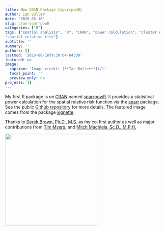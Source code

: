 ```yaml
---
title: New CRAN Package {sparrpowR}
author: Ian Buller
date: '2020-06-10'
slug: cran-sparrpowR
categories: ["R"]
tags: ["spatial analysis", "R", "CRAN", "power calculation", "cluster detection", "point pattern", "kernel density estimation", 
"spatial relative risk"]
subtitle: ''
summary: ''
authors: []
lastmod: '2020-06-10T9:30:04-04:00'
featured: no
image: 
  caption: 'Image credit: [**Ian Buller**](/)'
  focal_point: ''
  preview_only: no
projects: []
---
```


My first R package is on [CRAN](https://cran.r-project.org/) named [sparrpowR](https://CRAN.R-project.org/package=sparrpowR). It provides a statistical power calculation for the spatial relative risk function via the [sparr](https://CRAN.R-project.org/package=sparr) package. See the public [Github repository](https://github.com/machiela-lab/sparrpowR) for more details. The featured image comes from the package [vignette](https://cran.r-project.org/web/packages/sparrpowR/vignettes/vignette.html). 

Thanks to [Derek Brown, Ph.D., M.S.](https://dceg.cancer.gov/fellowship-training/fellowship-experience/meet-fellows/iteb/brown-derek) as my co-first author as well as major contributions from [Tim Myers](https://github.com/timyers), and [Mitch Machiela, Sc.D., M.P.H.](https://dceg.cancer.gov/about/staff-directory/machiela-mitchell)

<img src="/img/sparrpowR.png" width="300" align="center"/>